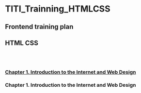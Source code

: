 # TITI_Trainning_HTMLCSS

## Frontend training plan
## HTML CSS

<br></br>

### [Chapter 1. Introduction to the Internet and Web Design]()


### Chapter 1. Introduction to the Internet and Web Design
